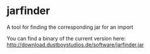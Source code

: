 jarfinder
=========

A tool for finding the corresponding jar for an import

You can find a binary of the current version here: http://download.dustboystudios.de/software/jarfinder.jar